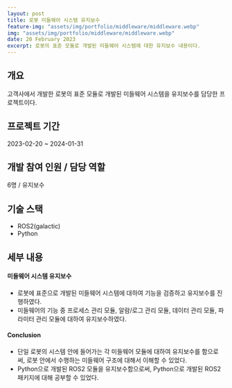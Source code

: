 ```yaml
---
layout: post
title: 로봇 미들웨어 시스템 유지보수
feature-img: "assets/img/portfolio/middleware/middleware.webp"
img: "assets/img/portfolio/middleware/middleware.webp"
date: 20 February 2023
excerpt: 로봇의 표준 모듈로 개발된 미들웨어 시스템에 대한 유지보수 내용이다.
---
```


## 개요

고객사에서 개발한 로봇의 표준 모듈로 개발된 미들웨어 시스템을 유지보수를 담당한 프로젝트이다.

## 프로젝트 기간

2023-02-20 ~ 2024-01-31

## 개발 참여 인원 / 담당 역할

6명 / 유지보수

## 기술 스택

- ROS2(galactic)
- Python

## 세부 내용

#### 미들웨어 시스템 유지보수

* 로봇에 표준으로 개발된 미들웨어 시스템에 대하여 기능을 검증하고 유지보수를 진행하였다.
* 미들웨어의 기능 중 프로세스 관리 모듈, 알람/로그 관리 모듈, 데이터 관리 모듈, 파라미터 관리 모듈에 대하여 유지보수하였다.

#### Conclusion

* 단일 로봇의 시스템 안에 들어가는 각 미들웨어 모듈에 대하여 유지보수를 함으로써, 로봇 안에서 수행하는 미들웨어 구조에 대해서 이해할 수 있었다.
* Python으로 개발된 ROS2 모듈을 유지보수함으로써, Python으로 개발된 ROS2 패키지에 대해 공부할 수 있었다.